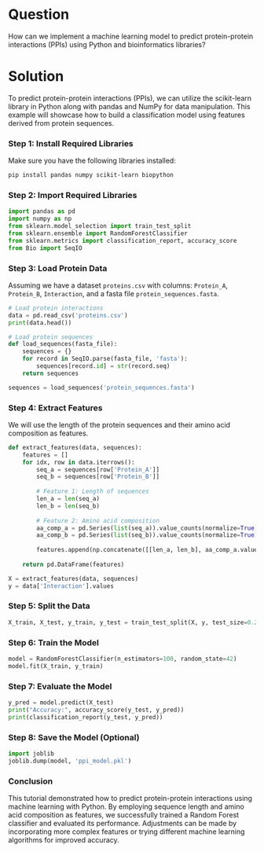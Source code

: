 # Question
How can we implement a machine learning model to predict protein-protein interactions (PPIs) using Python and bioinformatics libraries?

# Solution

To predict protein-protein interactions (PPIs), we can utilize the scikit-learn library in Python along with pandas and NumPy for data manipulation. This example will showcase how to build a classification model using features derived from protein sequences.

### Step 1: Install Required Libraries
Make sure you have the following libraries installed:
```bash
pip install pandas numpy scikit-learn biopython
```

### Step 2: Import Required Libraries
```python
import pandas as pd
import numpy as np
from sklearn.model_selection import train_test_split
from sklearn.ensemble import RandomForestClassifier
from sklearn.metrics import classification_report, accuracy_score
from Bio import SeqIO
```

### Step 3: Load Protein Data
Assuming we have a dataset `proteins.csv` with columns: `Protein_A`, `Protein_B`, `Interaction`, and a fasta file `protein_sequences.fasta`.

```python
# Load protein interactions
data = pd.read_csv('proteins.csv')
print(data.head())

# Load protein sequences
def load_sequences(fasta_file):
    sequences = {}
    for record in SeqIO.parse(fasta_file, 'fasta'):
        sequences[record.id] = str(record.seq)
    return sequences

sequences = load_sequences('protein_sequences.fasta')
```

### Step 4: Extract Features
We will use the length of the protein sequences and their amino acid composition as features.

```python
def extract_features(data, sequences):
    features = []
    for idx, row in data.iterrows():
        seq_a = sequences[row['Protein_A']]
        seq_b = sequences[row['Protein_B']]
        
        # Feature 1: Length of sequences
        len_a = len(seq_a)
        len_b = len(seq_b)
        
        # Feature 2: Amino acid composition
        aa_comp_a = pd.Series(list(seq_a)).value_counts(normalize=True).reindex(list('ACDEFGHIKLMNPQRSTVWY'), fill_value=0)
        aa_comp_b = pd.Series(list(seq_b)).value_counts(normalize=True).reindex(list('ACDEFGHIKLMNPQRSTVWY'), fill_value=0)
        
        features.append(np.concatenate([[len_a, len_b], aa_comp_a.values, aa_comp_b.values]))
    
    return pd.DataFrame(features)

X = extract_features(data, sequences)
y = data['Interaction'].values
```

### Step 5: Split the Data
```python
X_train, X_test, y_train, y_test = train_test_split(X, y, test_size=0.2, random_state=42)
```

### Step 6: Train the Model
```python
model = RandomForestClassifier(n_estimators=100, random_state=42)
model.fit(X_train, y_train)
```

### Step 7: Evaluate the Model
```python
y_pred = model.predict(X_test)
print("Accuracy:", accuracy_score(y_test, y_pred))
print(classification_report(y_test, y_pred))
```

### Step 8: Save the Model (Optional)
```python
import joblib
joblib.dump(model, 'ppi_model.pkl')
```

### Conclusion
This tutorial demonstrated how to predict protein-protein interactions using machine learning with Python. By employing sequence length and amino acid composition as features, we successfully trained a Random Forest classifier and evaluated its performance. Adjustments can be made by incorporating more complex features or trying different machine learning algorithms for improved accuracy.
